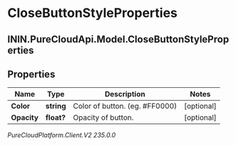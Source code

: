 # CloseButtonStyleProperties

## ININ.PureCloudApi.Model.CloseButtonStyleProperties

## Properties

|Name | Type | Description | Notes|
|------------ | ------------- | ------------- | -------------|
| **Color** | **string** | Color of button. (eg. #FF0000) | [optional] |
| **Opacity** | **float?** | Opacity of button. | [optional] |



_PureCloudPlatform.Client.V2 235.0.0_
